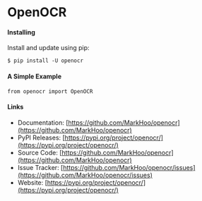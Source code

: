 # OpenOCR

#### Installing

Install and update using pip:

```
$ pip install -U openocr
```

#### A Simple Example

```
from openocr import OpenOCR
```

#### Links

- Documentation: [https://github.com/MarkHoo/openocr](https://github.com/MarkHoo/openocr)
- PyPI Releases: [https://pypi.org/project/openocr/](https://pypi.org/project/openocr/)
- Source Code: [https://github.com/MarkHoo/openocr](https://github.com/MarkHoo/openocr)
- Issue Tracker: [https://github.com/MarkHoo/openocr/issues](https://github.com/MarkHoo/openocr/issues)
- Website: [https://pypi.org/project/openocr/](https://pypi.org/project/openocr/)

